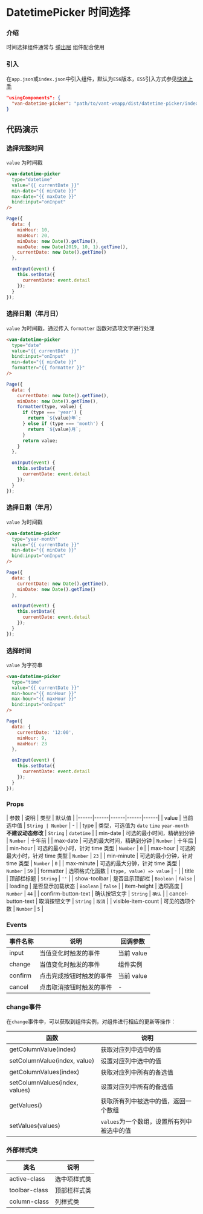 # DatetimePicker 时间选择

### 介绍

时间选择组件通常与 [弹出层](#/popup) 组件配合使用

### 引入

在`app.json`或`index.json`中引入组件，默认为`ES6`版本，`ES5`引入方式参见[快速上手](#/quickstart)

```json
"usingComponents": {
  "van-datetime-picker": "path/to/vant-weapp/dist/datetime-picker/index"
}
```


## 代码演示

### 选择完整时间

`value` 为时间戳

```html
<van-datetime-picker
  type="datetime"
  value="{{ currentDate }}"
  min-date="{{ minDate }}"
  max-date="{{ maxDate }}"
  bind:input="onInput"
/>
```

```javascript
Page({
  data: {
    minHour: 10,
    maxHour: 20,
    minDate: new Date().getTime(),
    maxDate: new Date(2019, 10, 1).getTime(),
    currentDate: new Date().getTime()
  },

  onInput(event) {
    this.setData({
      currentDate: event.detail
    });
  }
});
```

### 选择日期（年月日）

`value` 为时间戳，通过传入 `formatter` 函数对选项文字进行处理

```html
<van-datetime-picker
  type="date"
  value="{{ currentDate }}"
  bind:input="onInput"
  min-date="{{ minDate }}"
  formatter="{{ formatter }}"
/>
```

```js
Page({
  data: {
    currentDate: new Date().getTime(),
    minDate: new Date().getTime(),
    formatter(type, value) {
      if (type === 'year') {
        return `${value}年`;
      } else if (type === 'month') {
        return `${value}月`;
      }
      return value;
    }
  },

  onInput(event) {
    this.setData({
      currentDate: event.detail
    });
  }
});
```

### 选择日期（年月）

`value` 为时间戳

```html
<van-datetime-picker
  type="year-month"
  value="{{ currentDate }}"
  min-date="{{ minDate }}"
  bind:input="onInput"
/>
```

```js
Page({
  data: {
    currentDate: new Date().getTime(),
    minDate: new Date().getTime()
  },

  onInput(event) {
    this.setData({
      currentDate: event.detail
    });
  }
});
```

### 选择时间

`value` 为字符串

```html
<van-datetime-picker
  type="time"
  value="{{ currentDate }}"
  min-hour="{{ minHour }}"
  max-hour="{{ maxHour }}"
  bind:input="onInput"
/>
```

```js
Page({
  data: {
    currentDate: '12:00',
    minHour: 9,
    maxHour: 23
  },

  onInput(event) {
    this.setData({
      currentDate: event.detail
    });
  }
});
```

### Props

| 参数 | 说明 | 类型 | 默认值 |
|------|------|------|------|------|
| value | 当前选中值 | `String | Number` | - |
| type | 类型，可选值为 `date` `time` `year-month` <br> <strong>不建议动态修改</strong> | `String` | `datetime` |
| min-date | 可选的最小时间，精确到分钟 | `Number` | 十年前 |
| max-date | 可选的最大时间，精确到分钟 | `Number` | 十年后 |
| min-hour | 可选的最小小时，针对 time 类型 | `Number` | `0` |
| max-hour | 可选的最大小时，针对 time 类型 | `Number` | `23` |
| min-minute | 可选的最小分钟，针对 time 类型 | `Number` | `0` |
| max-minute | 可选的最大分钟，针对 time 类型 | `Number` | `59` |
| formatter | 选项格式化函数 | `(type, value) => value` | - |
| title | 顶部栏标题 | `String` | `''` |
| show-toolbar | 是否显示顶部栏 | `Boolean` | `false` |
| loading | 是否显示加载状态 | `Boolean` | `false` |
| item-height | 选项高度 | `Number` | `44` |
| confirm-button-text | 确认按钮文字 | `String` | `确认` |
| cancel-button-text | 取消按钮文字 | `String` | `取消` |
| visible-item-count | 可见的选项个数 | `Number` | `5` |

### Events

| 事件名称 | 说明 | 回调参数 |
|------|------|------|
| input | 当值变化时触发的事件 | 当前 value |
| change | 当值变化时触发的事件 | 组件实例 |
| confirm | 点击完成按钮时触发的事件 | 当前 value |
| cancel | 点击取消按钮时触发的事件 | - |

### change事件

在`change`事件中，可以获取到组件实例，对组件进行相应的更新等操作：

| 函数 | 说明 |
|------|------|
| getColumnValue(index) | 获取对应列中选中的值 |
| setColumnValue(index, value) | 设置对应列中选中的值 |
| getColumnValues(index) | 获取对应列中所有的备选值 |
| setColumnValues(index, values) | 设置对应列中所有的备选值 |
| getValues() | 获取所有列中被选中的值，返回一个数组 |
| setValues(values) | `values`为一个数组，设置所有列中被选中的值 |

### 外部样式类

| 类名 | 说明 |
|-----------|-----------|
| active-class | 选中项样式类 |
| toolbar-class | 顶部栏样式类 |
| column-class | 列样式类 |
